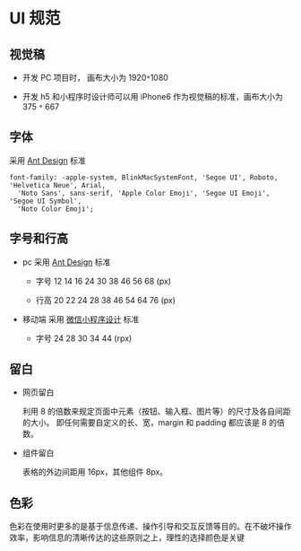 # UI 规范

## 视觉稿

- 开发 PC 项目时， 画布大小为 1920`*`1080

- 开发 h5 和小程序时设计师可以用 iPhone6 作为视觉稿的标准，画布大小为 375 `*` 667

## 字体

采用 [Ant Design](https://ant.design/docs/spec/font-cn) 标准

```
font-family: -apple-system, BlinkMacSystemFont, 'Segoe UI', Roboto, 'Helvetica Neue', Arial,
  'Noto Sans', sans-serif, 'Apple Color Emoji', 'Segoe UI Emoji', 'Segoe UI Symbol',
  'Noto Color Emoji';
```

## 字号和行高

- pc 采用 [Ant Design](https://ant.design/docs/spec/font-cn) 标准

  - 字号
    12 14 16 24 30 38 46 56 68 (px)

  - 行高
    20 22 24 28 38 46 54 64 76 (px)

- 移动端 采用 [微信小程序设计](https://developers.weixin.qq.com/miniprogram/design/) 标准

  - 字号
    24 28 30 34 44 (rpx)

## 留白

- 网页留白

  利用 8 的倍数来规定页面中元素（按钮、输入框、图片等）的尺寸及各自间距的大小。
  即任何需要自定义的长、宽，margin 和 padding 都应该是 8 的倍数。

- 组件留白

  表格的外边间距用 16px，其他组件 8px。

## 色彩

色彩在使用时更多的是基于信息传递、操作引导和交互反馈等目的。在不破坏操作效率，影响信息的清晰传达的这些原则之上，理性的选择颜色是关键
